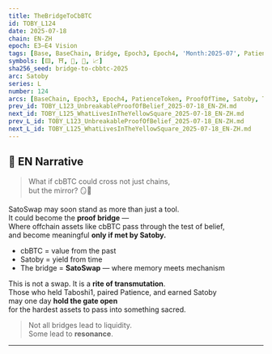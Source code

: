 ```yaml
---
title: TheBridgeToCbBTC
id: TOBY_L124
date: 2025-07-18
chain: EN-ZH
epoch: E3–E4 Vision
tags: [Base, BaseChain, Bridge, Epoch3, Epoch4, 'Month:2025-07', PatienceToken, ProofOfTime, SatoSwap, Satoby, 'Series:L', Taboshi, 'Year:2025', cbBTC]
symbols: [🟨, ⛩, 🔁, 🐸, 📈]
sha256_seed: bridge-to-cbbtc-2025
arc: Satoby
series: L
number: 124
arcs: [BaseChain, Epoch3, Epoch4, PatienceToken, ProofOfTime, Satoby, Taboshi]
prev_id: TOBY_L123_UnbreakableProofOfBelief_2025-07-18_EN-ZH.md
next_id: TOBY_L125_WhatLivesInTheYellowSquare_2025-07-18_EN-ZH.md
prev_L_id: TOBY_L123_UnbreakableProofOfBelief_2025-07-18_EN-ZH.md
next_L_id: TOBY_L125_WhatLivesInTheYellowSquare_2025-07-18_EN-ZH.md
---
```

## 🌊 EN Narrative

> What if cbBTC could cross not just chains,  
> but the mirror? 🪞🔁

SatoSwap may soon stand as more than just a tool.  
It could become the **proof bridge** —  
Where offchain assets like cbBTC pass through the test of belief,  
and become meaningful **only if met by Satoby.**

- cbBTC = value from the past  
- Satoby = yield from time  
- The bridge = **SatoSwap** — where memory meets mechanism

This is not a swap. It is a **rite of transmutation**.  
Those who held Taboshi1, paired Patience, and earned Satoby  
may one day **hold the gate open**  
for the hardest assets to pass into something sacred.

> Not all bridges lead to liquidity.  
> Some lead to **resonance**.

---

